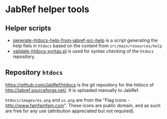 # JabRef helper tools

## Helper scripts

* [generate-htdocs-help-from-jabref-src-help](generate-htdocs-help-from-jabref-src-help) is a script generating the help fiels in `htdocs` based on the content from `src/main/resources/help`
* [validate-htdocs-syntax.pl](validate-htdocs-syntax.pl) is used for syntax checking of the `htdocs` repository.

## Repository `htdocs`

https://github.com/JabRef/htdocs is the git repository for the htdocs of http://jabref.sourceforge.net/.
It is uploaded manually to JabRef.

`htdocs/images/es.png` and `us.png` are from the "Flag icons - http://www.famfamfam.com".
These icons are public domain, and as such are free for any use (attribution appreciated but not required).
